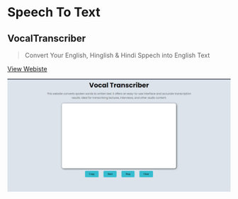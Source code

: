# Speech To Text

## VocalTranscriber

> Convert Your English, Hinglish & Hindi Sppech into English Text

[View Webiste](https://vocaltranscriber.netlify.app/)

![View](./public/VocalTranscriber.png)
